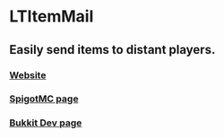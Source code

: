 # LTItemMail
## Easily send items to distant players.
### [Website](https://leothawne.github.io/LTItemMail/)
### [SpigotMC page](https://www.spigotmc.org/resources/lt-item-mail.62294/)
### [Bukkit Dev page](https://dev.bukkit.org/projects/lt-item-mail)
